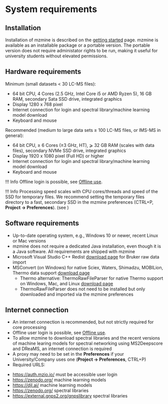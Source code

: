 # System requirements

## Installation

Installation of mzmine is described on the [getting started](getting_started.md#install) page.
mzmine is available as an installable package or a portable version. The portable version does not
require administator rights to be run, making it useful for university students without elevated
permissions.

## Hardware requirements

Minimum (small datasets < 30 LC-MS files):

- 64 bit CPU, 4 Cores (2.5 GHz, Intel Core i5 or AMD Ryzen 5), 16 GB RAM, secondary Sata SSD drive,
  integrated graphics
- Display 1280 x 768 pixel
- Internet connection for login and spectral library/machine learning model download
- Keyboard and mouse

Recommended (medium to large data sets ≥ 100 LC-MS files, or IMS-MS in general):

- 64 bit CPU, ≥ 6 Cores (≥3 GHz, HT), ⩾ 32 GB RAM (scales with data files), secondary NVMe SSD
  drive, integrated graphics
- Display 1920 x 1080 pixel (Full HD) or higher
- Internet connection for login and spectral library/machine learning model download
- Keyboard and mouse

!!! Info
    Offline login is possible, see [Offline use](services/users.md#offline-use).

!!! Info
    Processing speed scales with CPU cores/threads and speed of the SSD for temporary files. We 
    recommend setting the temporary files directory to a fast, secondary SSD in the mzmine 
    preferences (CTRL+P, **Project -> Preferences**). (see [](getting_started.md#set-user-preferences))

## Software requirements

<!-- markdown-link-check-disable -->

- Up-to-date operating system, e.g., Windows 10 or newer, recent Linux or Mac versions
- mzmine does not require a dedicated Java installation, even though it is a Java software. All
requirements are shipped with mzmine
- Microsoft Visual Studio C++
  Redist [download page](https://learn.microsoft.com/de-de/cpp/windows/latest-supported-vc-redist?view=msvc-170)
  for Bruker raw data import
- MSConvert (on Windows) for native Sciex, Waters, Shimadzu, MOBILion, Thermo data
  support [download page](https://proteowizard.sourceforge.io/download.html)
    - Thermo alternative: ThermoRawFileParser for native Thermo support on Windows, Mac, and
      Linux [download page](https://github.com/pluskal-lab/ThermoRawFileParserMacLinux/releases)
    - ThermoRawFileParser does not need to be installed but only downloaded and imported via the
      mzmine preferences
<!-- markdown-link-check-enable -->

## Internet connection

- An internet connection is recommended, but not strictly required for core processing
- Offline user login is possible, see [Offline use](services/users.md#offline-use).
- To allow mzmine to download spectral libraries and the recent versions of machine learing models
  for spectral networking using MS2Deepscore and DReaMS, an internet connection is required
- A proxy may need to be set in the **Preferences** if your University/Company uses one (**Project -> Preferences**, CTRL+P)
- Required URLS:

<!-- markdown-link-check-disable -->

  - https://auth.mzio.io/ must be accessible user login
  - https://zenodo.org/ machine learning models
  - https://djl.ai/ machine learning models
  - https://zenodo.org/ spectral libraries
  - https://external.gnps2.org/gnpslibrary spectral libraries

<!-- markdown-link-check-enable -->
